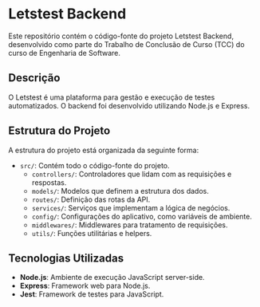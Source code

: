 # Letstest Backend

Este repositório contém o código-fonte do projeto Letstest Backend, desenvolvido como parte do Trabalho de Conclusão de Curso (TCC) do curso de Engenharia de Software.

## Descrição

O Letstest é uma plataforma para gestão e execução de testes automatizados. O backend foi desenvolvido utilizando Node.js e Express.

## Estrutura do Projeto

A estrutura do projeto está organizada da seguinte forma:

- `src/`: Contém todo o código-fonte do projeto.
  - `controllers/`: Controladores que lidam com as requisições e respostas.
  - `models/`: Modelos que definem a estrutura dos dados.
  - `routes/`: Definição das rotas da API.
  - `services/`: Serviços que implementam a lógica de negócios.
  - `config/`: Configurações do aplicativo, como variáveis de ambiente.
  - `middlewares/`: Middlewares para tratamento de requisições.
  - `utils/`: Funções utilitárias e helpers.

## Tecnologias Utilizadas

- **Node.js**: Ambiente de execução JavaScript server-side.
- **Express**: Framework web para Node.js.
- **Jest**: Framework de testes para JavaScript.
